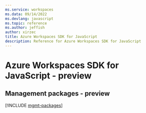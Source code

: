 ```yaml
---
ms.service: workspaces
ms.data: 09/14/2022
ms.devlang: javascript
ms.topic: reference
ms.author: jeffish
author: xirzec
title: Azure Workspaces SDK for JavaScript
description: Reference for Azure Workspaces SDK for JavaScript
---
```

# Azure Workspaces SDK for JavaScript - preview

## Management packages - preview
[!INCLUDE [mgmt-packages](workspaces-mgmt-index.md)]
